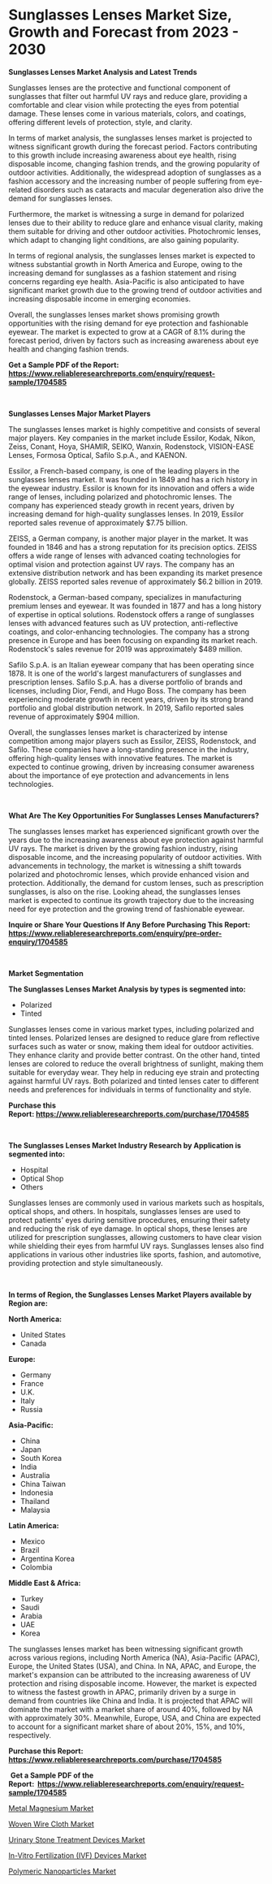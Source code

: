<p><h1>Sunglasses Lenses Market Size, Growth and Forecast from 2023 - 2030</h1></p><p><strong>Sunglasses Lenses Market Analysis and Latest Trends</strong></p>
<p><p>Sunglasses lenses are the protective and functional component of sunglasses that filter out harmful UV rays and reduce glare, providing a comfortable and clear vision while protecting the eyes from potential damage. These lenses come in various materials, colors, and coatings, offering different levels of protection, style, and clarity.</p><p>In terms of market analysis, the sunglasses lenses market is projected to witness significant growth during the forecast period. Factors contributing to this growth include increasing awareness about eye health, rising disposable income, changing fashion trends, and the growing popularity of outdoor activities. Additionally, the widespread adoption of sunglasses as a fashion accessory and the increasing number of people suffering from eye-related disorders such as cataracts and macular degeneration also drive the demand for sunglasses lenses.</p><p>Furthermore, the market is witnessing a surge in demand for polarized lenses due to their ability to reduce glare and enhance visual clarity, making them suitable for driving and other outdoor activities. Photochromic lenses, which adapt to changing light conditions, are also gaining popularity.</p><p>In terms of regional analysis, the sunglasses lenses market is expected to witness substantial growth in North America and Europe, owing to the increasing demand for sunglasses as a fashion statement and rising concerns regarding eye health. Asia-Pacific is also anticipated to have significant market growth due to the growing trend of outdoor activities and increasing disposable income in emerging economies.</p><p>Overall, the sunglasses lenses market shows promising growth opportunities with the rising demand for eye protection and fashionable eyewear. The market is expected to grow at a CAGR of 8.1% during the forecast period, driven by factors such as increasing awareness about eye health and changing fashion trends.</p></p>
<p><strong>Get a Sample PDF of the Report:&nbsp; <a href="https://www.reliableresearchreports.com/enquiry/request-sample/1704585">https://www.reliableresearchreports.com/enquiry/request-sample/1704585</a></strong></p>
<p>&nbsp;</p>
<p><strong>Sunglasses Lenses Major Market Players</strong></p>
<p><p>The sunglasses lenses market is highly competitive and consists of several major players. Key companies in the market include Essilor, Kodak, Nikon, Zeiss, Conant, Hoya, SHAMIR, SEIKO, Wanxin, Rodenstock, VISION-EASE Lenses, Formosa Optical, Safilo S.p.A., and KAENON.</p><p>Essilor, a French-based company, is one of the leading players in the sunglasses lenses market. It was founded in 1849 and has a rich history in the eyewear industry. Essilor is known for its innovation and offers a wide range of lenses, including polarized and photochromic lenses. The company has experienced steady growth in recent years, driven by increasing demand for high-quality sunglasses lenses. In 2019, Essilor reported sales revenue of approximately $7.75 billion.</p><p>ZEISS, a German company, is another major player in the market. It was founded in 1846 and has a strong reputation for its precision optics. ZEISS offers a wide range of lenses with advanced coating technologies for optimal vision and protection against UV rays. The company has an extensive distribution network and has been expanding its market presence globally. ZEISS reported sales revenue of approximately $6.2 billion in 2019.</p><p>Rodenstock, a German-based company, specializes in manufacturing premium lenses and eyewear. It was founded in 1877 and has a long history of expertise in optical solutions. Rodenstock offers a range of sunglasses lenses with advanced features such as UV protection, anti-reflective coatings, and color-enhancing technologies. The company has a strong presence in Europe and has been focusing on expanding its market reach. Rodenstock's sales revenue for 2019 was approximately $489 million.</p><p>Safilo S.p.A. is an Italian eyewear company that has been operating since 1878. It is one of the world's largest manufacturers of sunglasses and prescription lenses. Safilo S.p.A. has a diverse portfolio of brands and licenses, including Dior, Fendi, and Hugo Boss. The company has been experiencing moderate growth in recent years, driven by its strong brand portfolio and global distribution network. In 2019, Safilo reported sales revenue of approximately $904 million.</p><p>Overall, the sunglasses lenses market is characterized by intense competition among major players such as Essilor, ZEISS, Rodenstock, and Safilo. These companies have a long-standing presence in the industry, offering high-quality lenses with innovative features. The market is expected to continue growing, driven by increasing consumer awareness about the importance of eye protection and advancements in lens technologies.</p></p>
<p>&nbsp;</p>
<p><strong>What Are The Key Opportunities For Sunglasses Lenses Manufacturers?</strong></p>
<p><p>The sunglasses lenses market has experienced significant growth over the years due to the increasing awareness about eye protection against harmful UV rays. The market is driven by the growing fashion industry, rising disposable income, and the increasing popularity of outdoor activities. With advancements in technology, the market is witnessing a shift towards polarized and photochromic lenses, which provide enhanced vision and protection. Additionally, the demand for custom lenses, such as prescription sunglasses, is also on the rise. Looking ahead, the sunglasses lenses market is expected to continue its growth trajectory due to the increasing need for eye protection and the growing trend of fashionable eyewear.</p></p>
<p><strong>Inquire or Share Your Questions If Any Before Purchasing This Report: <a href="https://www.reliableresearchreports.com/enquiry/pre-order-enquiry/1704585">https://www.reliableresearchreports.com/enquiry/pre-order-enquiry/1704585</a></strong></p>
<p>&nbsp;</p>
<p><strong>Market Segmentation</strong></p>
<p><strong>The Sunglasses Lenses Market Analysis by types is segmented into:</strong></p>
<p><ul><li>Polarized</li><li>Tinted</li></ul></p>
<p><p>Sunglasses lenses come in various market types, including polarized and tinted lenses. Polarized lenses are designed to reduce glare from reflective surfaces such as water or snow, making them ideal for outdoor activities. They enhance clarity and provide better contrast. On the other hand, tinted lenses are colored to reduce the overall brightness of sunlight, making them suitable for everyday wear. They help in reducing eye strain and protecting against harmful UV rays. Both polarized and tinted lenses cater to different needs and preferences for individuals in terms of functionality and style.</p></p>
<p><strong>Purchase this Report:&nbsp;<a href="https://www.reliableresearchreports.com/purchase/1704585">https://www.reliableresearchreports.com/purchase/1704585</a></strong></p>
<p>&nbsp;</p>
<p><strong>The Sunglasses Lenses Market Industry Research by Application is segmented into:</strong></p>
<p><ul><li>Hospital</li><li>Optical Shop</li><li>Others</li></ul></p>
<p><p>Sunglasses lenses are commonly used in various markets such as hospitals, optical shops, and others. In hospitals, sunglasses lenses are used to protect patients' eyes during sensitive procedures, ensuring their safety and reducing the risk of eye damage. In optical shops, these lenses are utilized for prescription sunglasses, allowing customers to have clear vision while shielding their eyes from harmful UV rays. Sunglasses lenses also find applications in various other industries like sports, fashion, and automotive, providing protection and style simultaneously.</p></p>
<p>&nbsp;</p>
<p><strong>In terms of Region, the Sunglasses Lenses Market Players available by Region are:</strong></p>
<p>
    <p> <strong> North America: </strong>
        <ul>
            <li>United States</li>
            <li>Canada</li>
        </ul>
        </p> 
    <p> <strong> Europe: </strong>
        <ul>
            <li>Germany</li>
            <li>France</li>
            <li>U.K.</li>
            <li>Italy</li>
            <li>Russia</li>
        </ul>
        </p> 
    <p> <strong> Asia-Pacific: </strong>
        <ul>
            <li>China</li>
            <li>Japan</li>
            <li>South Korea</li>
            <li>India</li>
            <li>Australia</li>
            <li>China Taiwan</li>
            <li>Indonesia</li>
            <li>Thailand</li>
            <li>Malaysia</li>
        </ul>
        </p> 
    <p> <strong> Latin America: </strong>
        <ul>
            <li>Mexico</li>
            <li>Brazil</li>
            <li>Argentina Korea</li>
            <li>Colombia</li>
        </ul>
        </p> 
    <p> <strong> Middle East & Africa: </strong>
        <ul>
            <li>Turkey</li>
            <li>Saudi</li>
            <li>Arabia</li>
            <li>UAE</li>
            <li>Korea</li>
        </ul>
    </p>
    </p>
<p><p>The sunglasses lenses market has been witnessing significant growth across various regions, including North America (NA), Asia-Pacific (APAC), Europe, the United States (USA), and China. In NA, APAC, and Europe, the market's expansion can be attributed to the increasing awareness of UV protection and rising disposable income. However, the market is expected to witness the fastest growth in APAC, primarily driven by a surge in demand from countries like China and India. It is projected that APAC will dominate the market with a market share of around 40%, followed by NA with approximately 30%. Meanwhile, Europe, USA, and China are expected to account for a significant market share of about 20%, 15%, and 10%, respectively.</p></p>
<p><strong>Purchase this Report: <a href="https://www.reliableresearchreports.com/purchase/1704585">https://www.reliableresearchreports.com/purchase/1704585</a></strong></p>
<p>&nbsp;<strong>Get a Sample PDF of the Report:&nbsp;&nbsp;<a href="https://www.reliableresearchreports.com/enquiry/request-sample/1704585">https://www.reliableresearchreports.com/enquiry/request-sample/1704585</a></strong></p>
<p><strong></strong></p>
<p><p><a href="https://www.linkedin.com/pulse/metal-magnesium-market-challenges-opportunities-growth-mzo7e/">Metal Magnesium Market</a></p><p><a href="https://medium.com/@tiffanytran1905/woven-wire-cloth-market-trends-and-market-analysis-forecasted-for-period-2023-2030-1748f9479cc7">Woven Wire Cloth Market</a></p><p><a href="https://medium.com/@carolynfuller1997/decoding-urinary-stone-treatment-devices-market-metrics-market-share-trends-and-growth-patterns-880b581c05c4">Urinary Stone Treatment Devices Market</a></p><p><a href="https://github.com/Chiragrp22/Market-Research-Report-List-1/blob/main/in-vitro-fertilization-ivf-devices-market.md">In-Vitro Fertilization (IVF) Devices Market</a></p><p><a href="https://www.linkedin.com/pulse/polymeric-nanoparticles-market-insights-players-forecast-till-pdv8e/">Polymeric Nanoparticles Market</a></p></p>